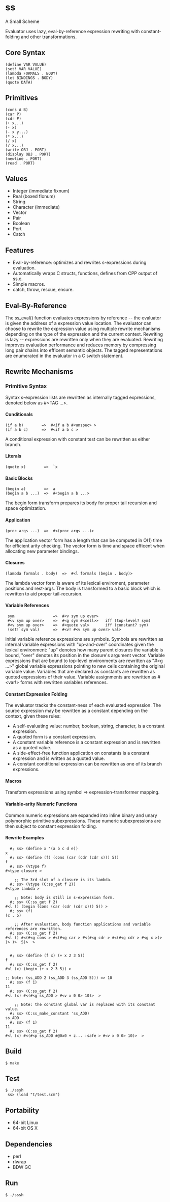 # ss

A Small Scheme

Evaluator uses lazy, eval-by-reference expression rewriting with constant-folding and
other transformations.

## Core Syntax

    (define VAR VALUE)
    (set! VAR VALUE)
    (lambda FORMALS . BODY)
    (let BINDINGS . BODY)
    (quote DATA)

## Primitives

    (cons A B)
    (car P)
    (cdr P)
    (+ x...)
    (- x)
    (- x y...)
    (* x...)
    (/ x)
    (/ x...)
    (write OBJ . PORT)
    (display OBJ . PORT)
    (newline . PORT)
    (read . PORT)

## Values

* Integer (immediate fixnum)
* Real (boxed flonum)
* String
* Character (immediate)
* Vector
* Pair
* Boolean
* Port
* Catch

## Features

* Eval-by-reference: optimizes and rewrites s-expressions during evaluation.
* Automatically wraps C structs, functions, defines from CPP output of ss.c.
* Simple macros.
* catch, throw, rescue, ensure.

## Eval-By-Reference

The ss_eval() function evaluates expressions by reference --
the evaluator is given the address of a expression value location.
The evaluator can choose to rewrite the expression value using multiple
rewrite mechanisms depending on the type of the expression and the current
context.  Rewriting is lazy -- expressions are rewritten only when they
are evaluated.
Rewriting improves evaluation performance and reduces memory by compressing long pair chains
into efficent semantic objects.  The tagged representations are enumerated in the evaluator in
a C switch statement.

## Rewrite Mechanisms

### Primitive Syntax

Syntax s-expression lists are rewritten as internally tagged expressions, denoted
below as #<TAG ...>.

#### Conditionals

    (if a b)        =>  #<if a b #<unspec> >
    (if a b c)      =>  #<if a b c >

A conditional expression with constant test can be rewritten as either branch.

#### Literals

    (quote x)        =>  `x

#### Basic Blocks

    (begin a)        =>  a
    (begin a b ...)  =>  #<begin a b ...>

The begin form transform prepares its body for proper tail recursion and space optimization.

#### Application

    (proc args ...)  =>  #<(proc args ...)>

The application vector form has a length that can be computed in O(1) time for efficient arity checking.
The vector form is time and space efficent when allocating new parameter bindings.

#### Closures

    (lambda formals . body)  =>  #<l formals (begin . body)>

The lambda vector form is aware of its lexical enviroment, parameter positions and rest-args.
The body is transformed to a basic block which is rewritten to aid proper tail-recursion.

#### Variable References

     sym                 =>  #<v sym up over>
     #<v sym up over>    =>  #<g sym #<cell>>   iff (top-level? sym)
     #<v sym up over>    =>  #<quote val>       iff (constant? sym)
     (set! sym val)      =>  #<v! #<v sym up over> val>

Initial variable reference expressions are symbols.
Symbols are rewritten as internal variable expressions with "up-and-over" coordinates given the lexical environment:
"up" denotes how many parent closures the variable is bound, "over" denotes its position in the closure's argument vector.
Variable expressions that are bound to top-level environments are rewritten as "#<g ...>" global variable expressions pointing to new cells containing the original variable value.
Variables that are declared as constants are rewritten as quoted expressions of their value.
Variable assignments are rewritten as #<var!> forms with rewritten variables references.

#### Constant Expression Folding

The evaluator tracks the constant-ness of each evaluated expression.  The source expression
may be rewritten as a constant depending on the context, given these rules:

* A self-evaluating value: number, boolean, string, character, is a constant expression.
* A quoted form is a constant expression.
* A constant variable reference is a constant expression and is rewritten as a quoted value.
* A side-effect-free function application on constants is a constant expression and is written as a quoted value.
* A constant conditional expression can be rewritten as one of its branch expressions.

#### Macros

Transform expressions using symbol => expression-transformer mapping.

#### Variable-arity Numeric Functions

Common numeric expressions are expanded into inline binary and unary polymorphic primitive subexpressions.
These numeric subexpressions are then subject to constant expression folding.

#### Rewrite Examples

      #; ss> (define x '(a b c d e))
    x
      #; ss> (define (f) (cons (car (cdr (cdr x))) 5))
    f
      #; ss> (%type f)
    #<type closure >
    
        ;; The 3rd slot of a closure is its lambda.
      #; ss> (%type (C:ss_get f 2))
    #<type lambda >
    
        ;; Note: body is still in s-expression form.
      #; ss> (C:ss_get f 2)
    #<l () (begin (cons (car (cdr (cdr x))) 5)) >
      #; ss> (f)
    (c . 5)
    
        ;; After evaluation, body function applications and variable references are rewritten.
      #; ss> (C:ss_get f 2)
    #<l () #<(#<g cons > #<(#<g car > #<(#<g cdr > #<(#<g cdr > #<g x >)> )> )>  5)>  >


      #; ss> (define (f x) (+ x 2 3 5))
    f
      #; ss> (C:ss_get f 2)
    #<l (x) (begin (+ x 2 3 5)) >
    
    ;; Note: (ss_ADD 2 (ss_ADD 3 (ss_ADD 5))) => 10
      #; ss> (f 1)
    11
      #; ss> (C:ss_get f 2)
    #<l (x) #<(#<g ss_ADD > #<v x 0 0> 10)>  >
    
        ;; Note: the constant global var is replaced with its constant value.
      #; ss> (C:ss_make_constant 'ss_ADD)
    ss_ADD
      #; ss> (f 1)
    11
      #; ss> (C:ss_get f 2)
    #<l (x) #<(#<p ss_ADD #@0x0 + z... :safe > #<v x 0 0> 10)>  >

## Build

    $ make
     
## Test

    $ ./sssh
     ss> (load "t/test.scm")

## Portability

* 64-bit Linux
* 64-bit OS X

## Dependencies

* perl
* rlwrap
* BDW GC

## Run

    $ ./sssh

